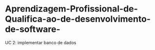 # Aprendizagem-Profissional-de-Qualifica-ao-de-desenvolvimento-de-software-
UC 2: implementar banco de dados 
